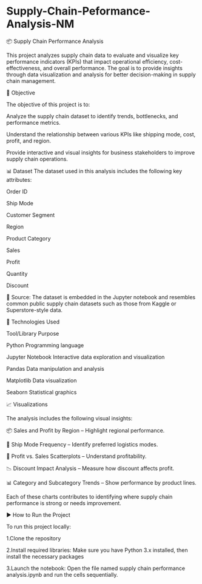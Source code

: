 # Supply-Chain-Peformance-Analysis-NM

📦 Supply Chain Performance Analysis

This project analyzes supply chain data to evaluate and visualize key performance indicators (KPIs) that impact operational efficiency, cost-effectiveness, and overall performance. The goal is to provide insights through data visualization and analysis for better decision-making in supply chain management.

🧭 Objective

The objective of this project is to:

Analyze the supply chain dataset to identify trends, bottlenecks, and performance metrics.

Understand the relationship between various KPIs like shipping mode, cost, profit, and region.

Provide interactive and visual insights for business stakeholders to improve supply chain operations.

📊 Dataset
The dataset used in this analysis includes the following key attributes:

Order ID

Ship Mode

Customer Segment

Region

Product Category

Sales

Profit

Quantity

Discount

📁 Source: The dataset is embedded in the Jupyter notebook and resembles common public supply chain datasets such as those from Kaggle or Superstore-style data.

🧰 Technologies Used

Tool/Library	Purpose

Python	Programming language

Jupyter Notebook	Interactive data exploration and visualization

Pandas	Data manipulation and analysis

Matplotlib	Data visualization

Seaborn	Statistical graphics

📈 Visualizations

The analysis includes the following visual insights:

📦 Sales and Profit by Region – Highlight regional performance.

🚚 Ship Mode Frequency – Identify preferred logistics modes.

💸 Profit vs. Sales Scatterplots – Understand profitability.

📉 Discount Impact Analysis – Measure how discount affects profit.

📊 Category and Subcategory Trends – Show performance by product lines.

Each of these charts contributes to identifying where supply chain performance is strong or needs improvement.

▶️ How to Run the Project

To run this project locally:

1.Clone the repository

2.Install required libraries:
Make sure you have Python 3.x installed, then install the necessary packages

3.Launch the notebook:
Open the file named supply chain performance analysis.ipynb and run the cells sequentially.

